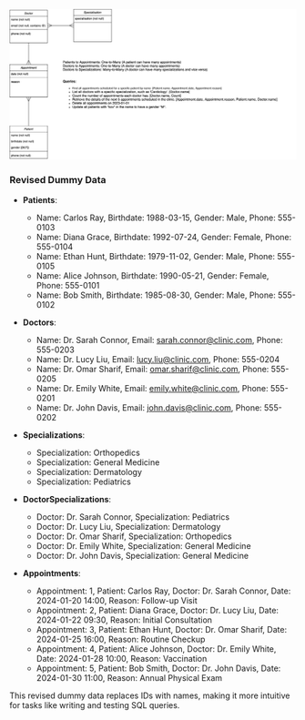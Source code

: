 ![My animated logo](diagram.png)

### Revised Dummy Data

- **Patients**:
  - Name: Carlos Ray, Birthdate: 1988-03-15, Gender: Male, Phone: 555-0103
  - Name: Diana Grace, Birthdate: 1992-07-24, Gender: Female, Phone: 555-0104
  - Name: Ethan Hunt, Birthdate: 1979-11-02, Gender: Male, Phone: 555-0105
  - Name: Alice Johnson, Birthdate: 1990-05-21, Gender: Female, Phone: 555-0101
  - Name: Bob Smith, Birthdate: 1985-08-30, Gender: Male, Phone: 555-0102

- **Doctors**:
  - Name: Dr. Sarah Connor, Email: sarah.connor@clinic.com, Phone: 555-0203
  - Name: Dr. Lucy Liu, Email: lucy.liu@clinic.com, Phone: 555-0204
  - Name: Dr. Omar Sharif, Email: omar.sharif@clinic.com, Phone: 555-0205
  - Name: Dr. Emily White, Email: emily.white@clinic.com, Phone: 555-0201
  - Name: Dr. John Davis, Email: john.davis@clinic.com, Phone: 555-0202

- **Specializations**:
  - Specialization: Orthopedics
  - Specialization: General Medicine
  - Specialization: Dermatology
  - Specialization: Pediatrics

- **DoctorSpecializations**:
  - Doctor: Dr. Sarah Connor, Specialization: Pediatrics
  - Doctor: Dr. Lucy Liu, Specialization: Dermatology
  - Doctor: Dr. Omar Sharif, Specialization: Orthopedics
  - Doctor: Dr. Emily White, Specialization: General Medicine
  - Doctor: Dr. John Davis, Specialization: General Medicine

- **Appointments**:
  - Appointment: 1, Patient: Carlos Ray, Doctor: Dr. Sarah Connor, Date: 2024-01-20 14:00, Reason: Follow-up Visit
  - Appointment: 2, Patient: Diana Grace, Doctor: Dr. Lucy Liu, Date: 2024-01-22 09:30, Reason: Initial Consultation
  - Appointment: 3, Patient: Ethan Hunt, Doctor: Dr. Omar Sharif, Date: 2024-01-25 16:00, Reason: Routine Checkup
  - Appointment: 4, Patient: Alice Johnson, Doctor: Dr. Emily White, Date: 2024-01-28 10:00, Reason: Vaccination
  - Appointment: 5, Patient: Bob Smith, Doctor: Dr. John Davis, Date: 2024-01-30 11:00, Reason: Annual Physical Exam

This revised dummy data replaces IDs with names, making it more intuitive for tasks like writing and testing SQL queries.
